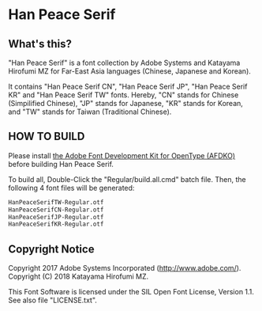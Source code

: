 # Han Peace Serif

## What's this?

"Han Peace Serif" is a font collection by Adobe Systems and Katayama Hirofumi MZ for Far-East Asia languages (Chinese, Japanese and Korean).

It contains "Han Peace Serif CN", "Han Peace Serif JP", "Han Peace Serif KR" and "Han Peace Serif TW" fonts.
Hereby, "CN" stands for Chinese (Simpilified Chinese), "JP" stands for Japanese, "KR" stands for Korean, and "TW" stands for Taiwan (Traditional Chinese).

## HOW TO BUILD

Please install [the Adobe Font Development Kit for OpenType (AFDKO)](https://www.adobe.com/devnet/opentype/afdko.html) before building Han Peace Serif.

To build all, Double-Click the "Regular/build.all.cmd" batch file. Then, the following 4 font files will be generated:

```txt
HanPeaceSerifTW-Regular.otf
HanPeaceSerifCN-Regular.otf
HanPeaceSerifJP-Regular.otf
HanPeaceSerifKR-Regular.otf
```

## Copyright Notice

Copyright 2017 Adobe Systems Incorporated (http://www.adobe.com/).
Copyright (C) 2018 Katayama Hirofumi MZ.

This Font Software is licensed under the SIL Open Font License, Version 1.1. See also file "LICENSE.txt".
